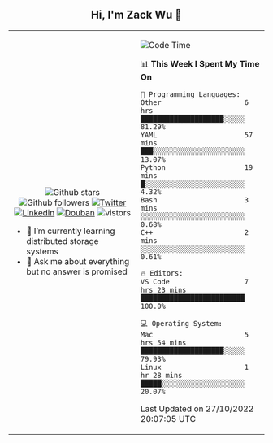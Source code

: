 <h2 align="center"> Hi, I'm Zack Wu 👋 </h2>

<table>
    <tr>
        <td valign="center" width="50%">
            <p align="center">
              <img src="https://img.shields.io/github/stars/izackwu?style=social" alt="Github stars" />
              <img src="https://img.shields.io/github/followers/izackwu?style=social" alt="Github followers" />
              <a href="https://twitter.com/_zackwu"><img src="https://img.shields.io/badge/@__zackwu-1DA1F2?style=flat&logo=Twitter&logoColor=white" alt="Twitter"/></a>
              <a href="https://www.linkedin.com/in/izackwu/?locale=en_US"><img src="https://img.shields.io/badge/@izackwu-0073b1?style=flat&logo=LinkedIn&logoColor=white" alt="Linkedin" /></a>
              <a href="https://www.douban.com/people/keith1"><img src="https://img.shields.io/badge/@keith1-007722?style=flat&logo=Douban&logoColor=white" alt="Douban" /></a>
              <img src="https://visitor-badge.glitch.me/badge?page_id=keithnull" alt="vistors" />
            </p>
            <ul>
                <li>🌱 I’m currently learning distributed storage systems</li>
                <li>💬 Ask me about everything but no answer is promised</li>
            </ul>
        </td>
       <td valign="top" width="50%">
    
<!--START_SECTION:waka-->
![Code Time](http://img.shields.io/badge/Code%20Time-2%2C086%20hrs%2051%20mins-blue)

📊 **This Week I Spent My Time On** 

```text
💬 Programming Languages: 
Other                    6 hrs               ████████████████████░░░░░   81.29% 
YAML                     57 mins             ███░░░░░░░░░░░░░░░░░░░░░░   13.07% 
Python                   19 mins             █░░░░░░░░░░░░░░░░░░░░░░░░   4.32% 
Bash                     3 mins              ░░░░░░░░░░░░░░░░░░░░░░░░░   0.68% 
C++                      2 mins              ░░░░░░░░░░░░░░░░░░░░░░░░░   0.61%

🔥 Editors: 
VS Code                  7 hrs 23 mins       █████████████████████████   100.0%

💻 Operating System: 
Mac                      5 hrs 54 mins       ████████████████████░░░░░   79.93% 
Linux                    1 hr 28 mins        █████░░░░░░░░░░░░░░░░░░░░   20.07%

```


 Last Updated on 27/10/2022 20:07:05 UTC
<!--END_SECTION:waka-->
</td></tr>
</table>


